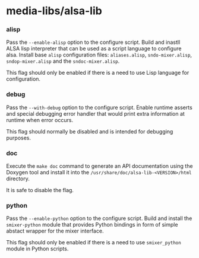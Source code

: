 # media-libs/alsa-lib

### alisp
Pass the `--enable-alisp` option to the configure script. Build and inastll ALSA lisp interpreter that can be used as a script language to configure alsa. Install base `alisp` configuration files: `aliases.alisp`, `sndo-mixer.alisp`, `sndop-mixer.alisp` and the `sndoc-mixer.alisp`.

This flag should only be enabled if there is a need to use Lisp language for configuration.

### debug
Pass the `--with-debug` option to the configure script. Enable runtime asserts and special debugging error handler that would print extra information at runtime when error occurs.

This flag should normally be disabled and is intended for debugging purposes.

### doc
Execute the `make doc` command to generate an API documentation using the Doxygen tool and install it into the `/usr/share/doc/alsa-lib-<VERSION>/html` directory.

It is safe to disable the flag.

### python
Pass the `--enable-python` option to the configure script. Build and install the `smixer-python` module that provides Python bindings in form of simple abstact wrapper for the mixer interface.

This flag should only be enabled if there is a need to use `smixer_python` module in Python scripts.
